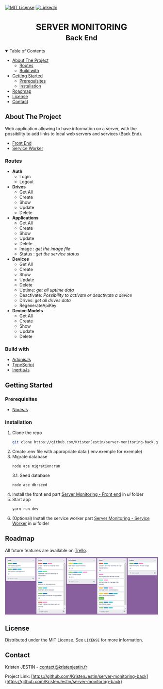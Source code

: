 [![MIT License][license-shield]][license-url]
[![LinkedIn][linkedin-shield]][linkedin-url]

<h1 align="center">
	<b>SERVER MONITORING</b>
	<br />
	<small align="center">Back End</small>
</h1>

<details open="open">
  <summary>Table of Contents</summary>
<!-- TOC depthfrom:2 -->

-   [About The Project](#about-the-project)
    -   [Routes](#routes)
    -   [Build with](#build-with)
-   [Getting Started](#getting-started)
    -   [Prerequisites](#prerequisites)
    -   [Installation](#installation)
-   [Roadmap](#roadmap)
-   [License](#license)
-   [Contact](#contact)

<!-- /TOC -->
</details>

## About The Project

Web application allowing to have information on a server, with the possibility to add links to local web servers and services (Back End).

-   [Front End](https://github.com/KristenJestin/server-monitoring-front)
-   [Service Worker](https://github.com/KristenJestin/server-monitoring-service-worker)

### Routes

-   **Auth**
    -   Login
    -   Logout
-   **Drives**
    -   Get All
    -   Create
    -   Show
    -   Update
    -   Delete
-   **Applications**
    -   Get All
    -   Create
    -   Show
    -   Update
    -   Delete
    -   Image : _get the image file_
    -   Status : _get the service status_
-   **Devices**
    -   Get All
    -   Create
    -   Show
    -   Update
    -   Delete
    -   Uptime: _get all uptime data_
    -   Deactivate: _Possibility to activate or deactivate a device_
    -   Drives: _get all drives data_
    -   RegenerateApiKey
-   **Device Models**
    -   Get All
    -   Create
    -   Show
    -   Update
    -   Delete

### Build with

-   [AdonisJs](https://adonisjs.com/)
-   [TypeScript](https://www.typescriptlang.org/)
-   [InertiaJs](https://inertiajs.com/)

## Getting Started

### Prerequisites

-   [NodeJs](https://nodejs.org/)

### Installation

1. Clone the repo
    ```sh
    git clone https://github.com/KristenJestin/server-monitoring-back.git
    ```
2. Create .env file with appropriate data (.env.exemple for exemple)
3. Migrate database
    ```sh
    node ace migration:run
    ```
    3.1. Seed database
    ```sh
    node ace db:seed
    ```
4. Install the front end part [Server Monitoring - Front end](https://github.com/KristenJestin/server-monitoring-front) in _ui_ folder
5. Start app
    ```sh
    yarn run dev
    ```
6. (Optional) Install the service worker part [Server Monitoring - Service Worker](https://github.com/KristenJestin/server-monitoring-service-worker) in _ui_ folder

## Roadmap

All future features are available on [Trello](https://trello.com/b/5A8iO3Xc/%F0%9F%93%8A-server-monitoring).

![Trello](./docs/trello.png)

## License

Distributed under the MIT License. See `LICENSE` for more information.

<!-- CONTACT -->

## Contact

Kristen JESTIN - [contact@kristenjestin.fr](mailto:contact@kristenjestin.fr)

Project Link: [https://github.com/KristenJestin/server-monitoring-back](https://github.com/KristenJestin/server-monitoring-back)

<!-- MARKDOWN LINKS & IMAGES -->

[license-shield]: https://img.shields.io/github/license/KristenJestin/server-monitoring-back.svg?style=for-the-badge
[license-url]: https://github.com/KristenJestin/server-monitoring-back/blob/master/LICENSE
[linkedin-shield]: https://img.shields.io/badge/-LinkedIn-black.svg?style=for-the-badge&logo=linkedin&colorB=555
[linkedin-url]: https://linkedin.com/in/kristen-jestin
